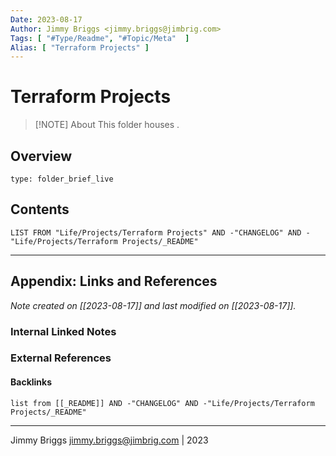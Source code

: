 ```yaml
---
Date: 2023-08-17
Author: Jimmy Briggs <jimmy.briggs@jimbrig.com>
Tags: [ "#Type/Readme", "#Topic/Meta"  ]
Alias: [ "Terraform Projects" ]
---
```


# Terraform Projects

> [!NOTE] About
> This folder houses .

## Overview


```ccard
type: folder_brief_live
```
 

## Contents

```dataview
LIST FROM "Life/Projects/Terraform Projects" AND -"CHANGELOG" AND -"Life/Projects/Terraform Projects/_README"
```

***

## Appendix: Links and References

*Note created on [[2023-08-17]] and last modified on [[2023-08-17]].*

### Internal Linked Notes

### External References

#### Backlinks

```dataview
list from [[_README]] AND -"CHANGELOG" AND -"Life/Projects/Terraform Projects/_README"
```


***

Jimmy Briggs <jimmy.briggs@jimbrig.com> | 2023
